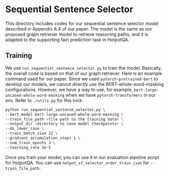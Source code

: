 # Sequential Sentence Selector

This directory includes codes for our sequential sentence selector model described in Appendix A.4 of our paper.
The model is the same as our proposed graph retriever model to retrieve reasoning paths, and it is adapted to the supporting fact prediction task in HotpotQA.

## Training
We use `run_sequential_sentence_selector.py` to train the model.
Basically, the overall code is based on that of our graph retriever.
Here is an example command used for our paper.
Since we used `pytorch-pretrained-bert` to develop our models, we cannot directly use the BERT-whole-word-masking configurations.
However, we have a way to use, for example, `bert-large-uncased-whole-word-masking` when we have `pytorch-transformers` in our env.
Refer to `./utils.py` for this trick.

```bash
python run_sequential_sentence_selector.py \
--bert_model bert-large-uncased-whole-word-masking \
--train_file_path <file path to the training data> \
--output_dir <directory to save model checkpoints> \
--do_lower_case \
--train_batch_size 12 \
--gradient_accumulation_steps 1 \
--num_train_epochs 3 \
--learning_rate 3e-5
```

Once you train your model, you can use it in our evaluation pipeline script for HotpotQA.
You can use `hotpot_sf_selector_order_train.json` for `--train_file_path`.
